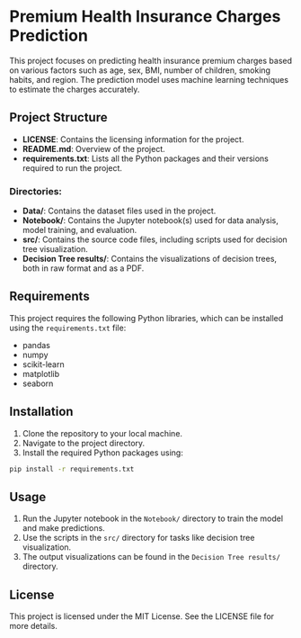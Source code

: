 # Premium Health Insurance Charges Prediction

This project focuses on predicting health insurance premium charges based on various factors such as age, sex, BMI, number of children, smoking habits, and region. The prediction model uses machine learning techniques to estimate the charges accurately.

## Project Structure

- **LICENSE**: Contains the licensing information for the project.
- **README.md**: Overview of the project.
- **requirements.txt**: Lists all the Python packages and their versions required to run the project.

### Directories:
- **Data/**: Contains the dataset files used in the project.
- **Notebook/**: Contains the Jupyter notebook(s) used for data analysis, model training, and evaluation.
- **src/**: Contains the source code files, including scripts used for decision tree visualization.
- **Decision Tree results/**: Contains the visualizations of decision trees, both in raw format and as a PDF.

## Requirements

This project requires the following Python libraries, which can be installed using the `requirements.txt` file:

- pandas
- numpy
- scikit-learn
- matplotlib
- seaborn

## Installation

1. Clone the repository to your local machine.
2. Navigate to the project directory.
3. Install the required Python packages using:

```bash
pip install -r requirements.txt
```

## Usage

1. Run the Jupyter notebook in the `Notebook/` directory to train the model and make predictions.
2. Use the scripts in the `src/` directory for tasks like decision tree visualization.
3. The output visualizations can be found in the `Decision Tree results/` directory.

## License

This project is licensed under the MIT License. See the LICENSE file for more details.
